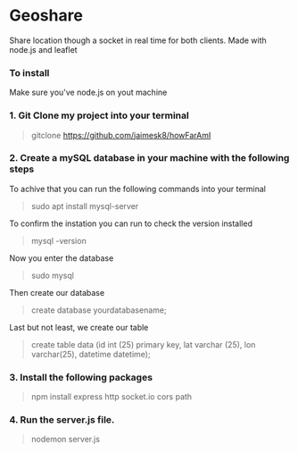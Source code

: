 # Geoshare

Share location though a socket in real time for both clients. Made with node.js and leaflet 

### To install 

<p>Make sure you've node.js on yout machine 

### 1. Git Clone my project into your terminal 
> gitclone https://github.com/jaimesk8/howFarAmI

### 2. Create a mySQL database in your machine with the following steps

To achive that you can run the following commands into your terminal 
> sudo apt install mysql-server

To confirm the instation you can run to check the version installed 
> mysql -version

Now you enter the database 
> sudo mysql

Then create our database 
> create database yourdatabasename;  

Last but not least, we create our table 
> create table data (id int (25) primary key, lat varchar (25), lon varchar(25), datetime datetime);

### 3. Install the following packages
> npm install express http socket.io cors path

### 4. Run the server.js file.
> nodemon server.js




